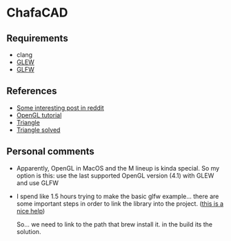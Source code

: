 # ChafaCAD

## Requirements

- clang
- [GLEW](https://glew.sourceforge.net)
- [GLFW](https://www.glfw.org)

## References

- [Some interesting post in reddit](https://www.reddit.com/r/opengl/comments/199433i/how_can_i_setup_opengl_for_development_on_an_m2/?share_id=PtuJHyXrNGdZehrqYYZTM&utm_content=1&utm_medium=ios_app&utm_name=ioscss&utm_source=share&utm_term=1)
- [OpenGL tutorial](https://www.opengl-tutorial.org/)
- [Triangle](https://antongerdelan.net/opengl/hellotriangle.html)
- [Triangle solved](https://github.com/dmsurti/hello_triangle/blob/master/main.c)

## Personal comments

- Apparently, OpenGL in MacOS and the M lineup is kinda special.
  So my option is this: use the last supported OpenGL version (4.1) with GLEW and use GLFW
- I spend like 1.5 hours trying to make the basic glfw example... there are some important
  steps in order to link the library into the project. ([this is a nice help](https://stackoverflow.com/questions/60894143/linking-glew-and-glfw3-on-mac-on-command-line))

  So... we need to link to the path that brew install it. in the build its the solution.
